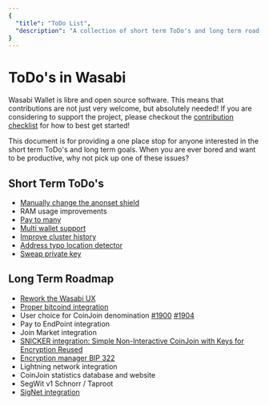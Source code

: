 ```yaml
---
{
  "title": "ToDo List",
  "description": "A collection of short term ToDo's and long term road-map goals of Wasabi Wallet. This is the Wasabi documentation, an archive of knowledge about the open-source, non-custodial and privacy-focused Bitcoin wallet for desktop."
}
---
```


# ToDo's in Wasabi

Wasabi Wallet is libre and open source software.
This means that contributions are not just very welcome, but absolutely needed!
If you are considering to support the project, please checkout the [contribution checklist](ContributionChecklist.md) for how to best get started!

This document is for providing a one place stop for anyone interested in the short term ToDo's and long term goals.
When you are ever bored and want to be productive, why not pick up one of these issues?

## Short Term ToDo's

- [Manually change the anonset shield](https://github.com/zkSNACKs/WalletWasabi/issues/1980)
- RAM usage improvements
- [Pay to many](https://github.com/zkSNACKs/WalletWasabi/issues/733)
- [Multi wallet support](https://github.com/zkSNACKs/WalletWasabi/issues/1476)
- [Improve cluster history](https://github.com/zkSNACKs/WalletWasabi/issues/612)
- [Address typo location detector](https://github.com/zkSNACKs/WalletWasabi/issues/2114)
- [Sweap private key](https://github.com/zkSNACKs/WalletWasabi/issues/486)

## Long Term Roadmap

- [Rework the Wasabi UX](https://github.com/zkSNACKs/WalletWasabi/issues/1369)
- [Proper bitcoind integration](https://github.com/zkSNACKs/WalletWasabi/issues/2107)
- User choice for CoinJoin denomination [#1900](https://github.com/zkSNACKs/WalletWasabi/issues/1900) [#1904](https://github.com/zkSNACKs/WalletWasabi/issues/1904)
- Pay to EndPoint integration
- Join Market integration
- [SNICKER integration: Simple Non-Interactive CoinJoin with Keys for Encryption Reused](https://github.com/zkSNACKs/Meta/issues/67)
- [Encryption manager BIP 322](https://github.com/zkSNACKs/WalletWasabi/issues/1121)
- Lightning network integration 
- CoinJoin statistics database and website
- SegWit v1 Schnorr / Taproot
- [SigNet integration](https://github.com/zkSNACKs/Meta/issues/66)
